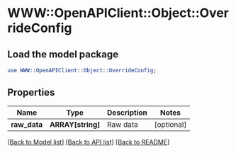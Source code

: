 # WWW::OpenAPIClient::Object::OverrideConfig

## Load the model package
```perl
use WWW::OpenAPIClient::Object::OverrideConfig;
```

## Properties
Name | Type | Description | Notes
------------ | ------------- | ------------- | -------------
**raw_data** | **ARRAY[string]** | Raw data | [optional] 

[[Back to Model list]](../README.md#documentation-for-models) [[Back to API list]](../README.md#documentation-for-api-endpoints) [[Back to README]](../README.md)


